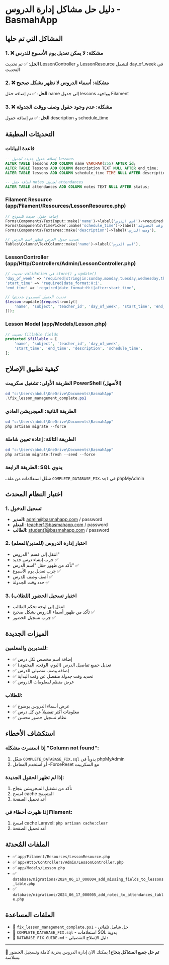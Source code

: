 # دليل حل مشاكل إدارة الدروس - BasmahApp

## المشاكل التي تم حلها

### 1. ❌ مشكلة: لا يمكن تعديل يوم الأسبوع للدرس
**الحل**: ✅ تم تحديث LessonController و LessonResource لتشمل day_of_week في التحديث

### 2. ❌ مشكلة: أسماء الدروس لا تظهر بشكل صحيح  
**الحل**: ✅ تم إضافة حقل name إلى جدول lessons وواجهة Filament

### 3. ❌ مشكلة: عدم وجود حقول وصف ووقت الجدولة
**الحل**: ✅ تم إضافة حقول description و schedule_time

## التحديثات المطبقة

### قاعدة البيانات
```sql
-- إضافة حقول جديدة لجدول lessons
ALTER TABLE lessons ADD COLUMN name VARCHAR(255) AFTER id;
ALTER TABLE lessons ADD COLUMN description TEXT NULL AFTER end_time;
ALTER TABLE lessons ADD COLUMN schedule_time TIME NULL AFTER description;

-- إضافة حقل notes لجدول attendances  
ALTER TABLE attendances ADD COLUMN notes TEXT NULL AFTER status;
```

### Filament Resource (app/Filament/Resources/LessonResource.php)
```php
// إضافة حقول جديدة للنموذج
Forms\Components\TextInput::make('name')->label('اسم الدرس')->required(),
Forms\Components\TimePicker::make('schedule_time')->label('وقت الجدولة'),
Forms\Components\Textarea::make('description')->label('وصف الدرس'),

// تحديث جدول العرض ليظهر اسم الدرس
Tables\Columns\TextColumn::make('name')->label('اسم الدرس'),
```

### LessonController (app/Http/Controllers/Admin/LessonController.php)
```php
// تحديث validation في store() و update()
'day_of_week' => 'required|string|in:sunday,monday,tuesday,wednesday,thursday,friday,saturday',
'start_time' => 'required|date_format:H:i', 
'end_time' => 'required|date_format:H:i|after:start_time',

// تحديث الحقول المسموح بتحديثها
$lesson->update($request->only([
    'name', 'subject', 'teacher_id', 'day_of_week', 'start_time', 'end_time', 'schedule_time', 'description'
]));
```

### Lesson Model (app/Models/Lesson.php)
```php
// تحديث fillable fields
protected $fillable = [
    'name', 'subject', 'teacher_id', 'day_of_week', 
    'start_time', 'end_time', 'description', 'schedule_time',
];
```

## كيفية تطبيق الإصلاح

### الطريقة الأولى: تشغيل سكريبت PowerShell (الأسهل)
```powershell
cd "c:\Users\abdul\OneDrive\Documents\BasmahApp"
.\fix_lesson_management_complete.ps1
```

### الطريقة الثانية: الميجريشن العادي
```powershell
cd "c:\Users\abdul\OneDrive\Documents\BasmahApp"  
php artisan migrate --force
```

### الطريقة الثالثة: إعادة تعيين شاملة
```powershell
cd "c:\Users\abdul\OneDrive\Documents\BasmahApp"
php artisan migrate:fresh --seed --force
```

### الطريقة الرابعة: SQL يدوي
شغّل استعلامات من ملف `COMPLETE_DATABASE_FIX.sql` في phpMyAdmin

## اختبار النظام المحدث

### 1. تسجيل الدخول
- **المدير**: admin@basmahapp.com / password
- **المعلم**: teacher1@basmahapp.com / password  
- **الطالب**: student1@basmahapp.com / password

### 2. اختبار إدارة الدروس (للمدير/المعلم)
- انتقل إلى قسم "الدروس" 
- جرب إنشاء درس جديد ✅
- تأكد من ظهور حقل "اسم الدرس" ✅
- جرب تعديل يوم الأسبوع ✅
- أضف وصف للدرس ✅
- حدد وقت الجدولة ✅

### 3. اختبار تسجيل الحضور (للطلاب)
- انتقل إلى لوحة تحكم الطالب
- تأكد من ظهور أسماء الدروس بشكل صحيح ✅
- جرب تسجيل الحضور ✅

## الميزات الجديدة

### للمديرين والمعلمين:
- ✅ إضافة اسم مخصص لكل درس
- ✅ تعديل جميع تفاصيل الدرس (اليوم، الوقت، المحتوى)
- ✅ إضافة وصف تفصيلي للدرس
- ✅ تحديد وقت جدولة منفصل عن وقت البداية
- ✅ عرض منظم لمعلومات الدروس

### للطلاب:
- ✅ عرض أسماء الدروس بوضوح
- ✅ معلومات أكثر تفصيلاً عن كل درس
- ✅ نظام تسجيل حضور محسن

## استكشاف الأخطاء

### إذا استمرت مشكلة "Column not found":
1. شغّل `COMPLETE_DATABASE_FIX.sql` يدوياً في phpMyAdmin
2. أو استخدم المعامل -ForceReset مع السكريبت

### إذا لم تظهر الحقول الجديدة:
1. تأكد من تشغيل الميجريشن بنجاح
2. امسح cache المتصفح
3. أعد تحميل الصفحة

### إذا ظهرت أخطاء في Filament:
1. امسح cache Laravel: `php artisan cache:clear`
2. أعد تحميل الصفحة

## الملفات المُحدثة
- ✅ `app/Filament/Resources/LessonResource.php`
- ✅ `app/Http/Controllers/Admin/LessonController.php`  
- ✅ `app/Models/Lesson.php`
- ✅ `database/migrations/2024_06_17_000004_add_missing_fields_to_lessons_table.php`
- ✅ `database/migrations/2024_06_17_000005_add_notes_to_attendances_table.php`

## الملفات المساعدة
- 📁 `fix_lesson_management_complete.ps1` - حل شامل تلقائي
- 📁 `COMPLETE_DATABASE_FIX.sql` - استعلامات SQL يدوية
- 📁 `DATABASE_FIX_GUIDE.md` - دليل الإصلاح التفصيلي

---

🎉 **تم حل جميع المشاكل بنجاح!** يمكنك الآن إدارة الدروس بحرية كاملة وتسجيل الحضور بسلاسة.
